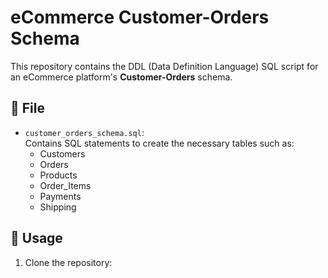 # eCommerce Customer-Orders Schema

This repository contains the DDL (Data Definition Language) SQL script for an eCommerce platform's **Customer-Orders** schema.

## 📄 File

- `customer_orders_schema.sql`:  
  Contains SQL statements to create the necessary tables such as:
  - Customers
  - Orders
  - Products
  - Order_Items
  - Payments
  - Shipping
  
## 🚀 Usage

1. Clone the repository:
